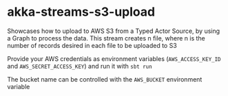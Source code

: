 # akka-streams-s3-upload

Showcases how to upload to AWS S3 from a Typed Actor Source, by using a Graph to process the data.
This stream creates n file, where n is the number of records desired in each file to be uploaded to S3

Provide your AWS credentials as environment variables (`AWS_ACCESS_KEY_ID` and `AWS_SECRET_ACCESS_KEY`) and run it with `sbt run`

The bucket name can be controlled with the `AWS_BUCKET` environment variable
